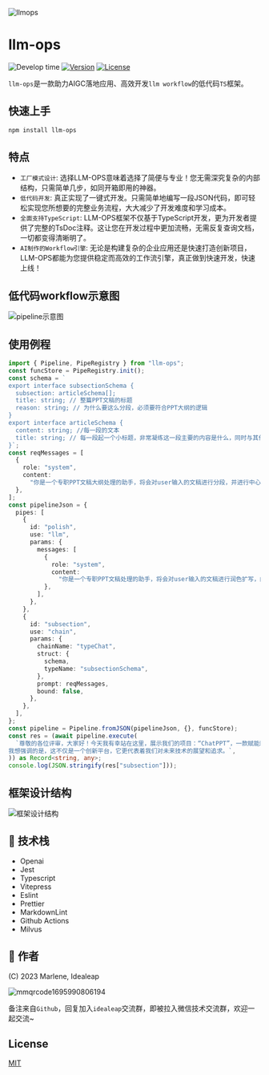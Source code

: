 ![llmops](https://github.com/IdeaLeap/llm-ops/assets/49270362/99243bfe-daa9-43c2-a7c9-bbcb615815f4)

# llm-ops

<p>
<img src="https://wakatime.com/badge/user/5bfd81bc-9515-462b-a942-069791b283b7/project/af5f20a2-48c4-4ffb-81b8-7c330a9ee330.svg?style=flat-square"  alt="Develop time"/>
<a href="https://www.npmjs.com/package/llm-ops"><img src="https://img.shields.io/npm/v/llm-ops.svg?style=flat&colorA=18181B&colorB=28CF8D" alt="Version"></a>
<a href="./LICENSE"><img src="https://img.shields.io/github/license/idealeap/llm-ops.svg?style=flat&colorA=18181B&colorB=28CF8D" alt="License"></a>
</p>

`llm-ops`是一款助力AIGC落地应用、高效开发`llm workflow`的低代码`TS`框架。

## 快速上手

```bash
npm install llm-ops
```

## 特点

  - `工厂模式设计`: 选择LLM-OPS意味着选择了简便与专业！您无需深究复杂的内部结构，只需简单几步，如同开箱即用的神器。
  - `低代码开发`: 真正实现了一键式开发。只需简单地编写一段JSON代码，即可轻松实现您所想要的完整业务流程，大大减少了开发难度和学习成本。
  - `全面支持TypeScript`: LLM-OPS框架不仅基于TypeScript开发，更为开发者提供了完整的TsDoc注释。这让您在开发过程中更加流畅，无需反复查询文档，一切都变得清晰明了。
  - `AI制作的Workflow引擎`: 无论是构建复杂的企业应用还是快速打造创新项目，LLM-OPS都能为您提供稳定而高效的工作流引擎，真正做到快速开发，快速上线！

## 低代码workflow示意图

![pipeline示意图](https://github.com/IdeaLeap/llm-ops/assets/49270362/489d25cd-bc71-44b1-8a89-027075e3fec2)


## 使用例程

```ts
import { Pipeline, PipeRegistry } from "llm-ops";
const funcStore = PipeRegistry.init();
const schema = `
export interface subsectionSchema {
  subsection: articleSchema[];
  title: string; // 整篇PPT文稿的标题
  reason: string; // 为什么要这么分段，必须要符合PPT大纲的逻辑
}
export interface articleSchema {
  content: string; //每一段的文本
  title: string; // 每一段起一个小标题，非常凝练这一段主要的内容是什么，同时与其他段落保持一个一致性的风格
}`;
const reqMessages = [
  {
    role: "system",
    content:
      "你是一个专职PPT文稿大纲处理的助手，将会对user输入的文稿进行分段，并进行中心点提取成小标题。给出整篇PPT文稿的标题,分段的理由，每段小标题和对应的内容。",
  },
];
const pipelineJson = {
  pipes: [
    {
      id: "polish",
      use: "llm",
      params: {
        messages: [
          {
            role: "system",
            content:
              "你是一个专职PPT文稿处理的助手，将会对user输入的文稿进行润色扩写，内容补充，但是原来的一些信息要点不丢失。",
          },
        ],
      },
    },
    {
      id: "subsection",
      use: "chain",
      params: {
        chainName: "typeChat",
        struct: {
          schema,
          typeName: "subsectionSchema",
        },
        prompt: reqMessages,
        bound: false,
      },
    },
  ],
};
const pipeline = Pipeline.fromJSON(pipelineJson, {}, funcStore);
const res = (await pipeline.execute(
  `尊敬的各位评审，大家好！今天我有幸站在这里，展示我们的项目：“ChatPPT”，一款赋能新时代、引领PPT制作革命的创新平台。
我想强调的是，这不仅是一个创新平台，它更代表着我们对未来技术的展望和追求。`,
)) as Record<string, any>;
console.log(JSON.stringify(res["subsection"]));
```
## 框架设计结构

![框架设计结构](https://github.com/IdeaLeap/llm-ops/assets/49270362/8834cba4-b055-41a0-a73d-f2c3346b23c5)

## 🎨 技术栈

- Openai
- Jest
- Typescript
- Vitepress
- Eslint
- Prettier
- MarkdownLint
- Github Actions
- Milvus

## 📄 作者

(C) 2023 Marlene, Idealeap

![mmqrcode1695990806194](https://github.com/IdeaLeap/llm-ops/assets/49270362/e09e1b83-dc0b-43a4-9de7-33acb9ea57e9)

备注来自`Github`，回复加入`idealeap`交流群，即被拉入微信技术交流群，欢迎一起交流~

## License

[MIT](./LICENSE)
